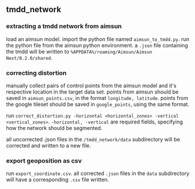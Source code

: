 ## tmdd_network

### extracting a tmdd network from aimsun

load an aimsun model. import the python file named `aimsun_to_tmdd.py`. run the python file from the aimsun python environment. a `.json` file containing the tmdd will be written to `%APPDATA%/roaming/Aimsun/Aimsun Next/8.2.0/shared`. 

### correcting distortion

manually collect pairs of control points from the aimsun model and it's respective location in the target data set. points from aimsun should be saved in `aimsun_points.csv`, in the format `longitude, latitude`. points from the google tileset should be saved in `google_points`, using the same format.

run `correct_distortion.py -horizontal <horizontal_zones> -vertical <vertical_zones>`. `-horizontal, -vertical` are required fields, specifying how the network should be segmented.

all uncorrected .json files in the `/tmdd_network/data` subdirectory will be corrected and written to a new file.

### export geoposition as csv

run `export_coordinate.csv`. all corrected `.json` files in the `data` subdirectory will have a corresponding `.csv` file written.